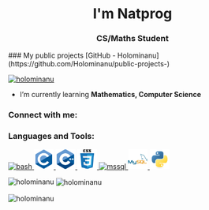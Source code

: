 <h1 align="center">I'm Natprog</h1>
<h3 align="center">CS/Maths Student</h3>
### My public projects
[GitHub - Holominanu](https://github.com/Holominanu/public-projects-)


<p align="left"> <a href="https://github.com/ryo-ma/github-profile-trophy"><img src="https://github-profile-trophy.vercel.app/?username=holominanu" alt="holominanu" /></a> </p>

- I’m currently learning **Mathematics, Computer Science**

<h3 align="left">Connect with me:</h3>
<p align="left">
</p>

<h3 align="left">Languages and Tools:</h3>
<p align="left"> <a href="https://www.gnu.org/software/bash/" target="_blank" rel="noreferrer"> <img src="https://www.vectorlogo.zone/logos/gnu_bash/gnu_bash-icon.svg" alt="bash" width="40" height="40"/> </a> <a href="https://www.cprogramming.com/" target="_blank" rel="noreferrer"> <img src="https://raw.githubusercontent.com/devicons/devicon/master/icons/c/c-original.svg" alt="c" width="40" height="40"/> </a> <a href="https://www.w3schools.com/cpp/" target="_blank" rel="noreferrer"> <img src="https://raw.githubusercontent.com/devicons/devicon/master/icons/cplusplus/cplusplus-original.svg" alt="cplusplus" width="40" height="40"/> </a> <a href="https://www.w3schools.com/css/" target="_blank" rel="noreferrer"> <img src="https://raw.githubusercontent.com/devicons/devicon/master/icons/css3/css3-original-wordmark.svg" alt="css3" width="40" height="40"/> </a> <a href="https://www.microsoft.com/en-us/sql-server" target="_blank" rel="noreferrer"> <img src="https://www.svgrepo.com/show/303229/microsoft-sql-server-logo.svg" alt="mssql" width="40" height="40"/> </a> <a href="https://www.mysql.com/" target="_blank" rel="noreferrer"> <img src="https://raw.githubusercontent.com/devicons/devicon/master/icons/mysql/mysql-original-wordmark.svg" alt="mysql" width="40" height="40"/> </a> <a href="https://www.python.org" target="_blank" rel="noreferrer"> <img src="https://raw.githubusercontent.com/devicons/devicon/master/icons/python/python-original.svg" alt="python" width="40" height="40"/> </a> </p>

<p><img align="left" src="https://github-readme-stats.vercel.app/api/top-langs?username=holominanu&show_icons=true&locale=en&layout=compact" alt="holominanu" /></p>

<p>&nbsp;<img align="center" src="https://github-readme-stats.vercel.app/api?username=holominanu&show_icons=true&locale=en" alt="holominanu" /></p>

<p><img align="center" src="https://github-readme-streak-stats.herokuapp.com/?user=holominanu&" alt="holominanu" /></p>
